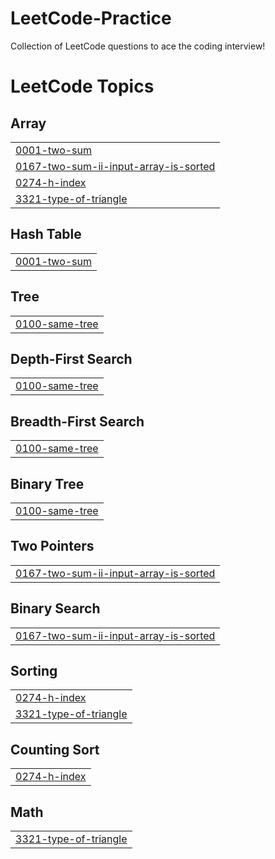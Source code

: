 # LeetCode-Practice
Collection of LeetCode questions to ace the coding interview!

<!---LeetCode Topics Start-->
# LeetCode Topics
## Array
|  |
| ------- |
| [0001-two-sum](https://github.com/AasaSingh05/LeetCode-Practice/tree/master/0001-two-sum) |
| [0167-two-sum-ii-input-array-is-sorted](https://github.com/AasaSingh05/LeetCode-Practice/tree/master/0167-two-sum-ii-input-array-is-sorted) |
| [0274-h-index](https://github.com/AasaSingh05/LeetCode-Practice/tree/master/0274-h-index) |
| [3321-type-of-triangle](https://github.com/AasaSingh05/LeetCode-Practice/tree/master/3321-type-of-triangle) |
## Hash Table
|  |
| ------- |
| [0001-two-sum](https://github.com/AasaSingh05/LeetCode-Practice/tree/master/0001-two-sum) |
## Tree
|  |
| ------- |
| [0100-same-tree](https://github.com/AasaSingh05/LeetCode-Practice/tree/master/0100-same-tree) |
## Depth-First Search
|  |
| ------- |
| [0100-same-tree](https://github.com/AasaSingh05/LeetCode-Practice/tree/master/0100-same-tree) |
## Breadth-First Search
|  |
| ------- |
| [0100-same-tree](https://github.com/AasaSingh05/LeetCode-Practice/tree/master/0100-same-tree) |
## Binary Tree
|  |
| ------- |
| [0100-same-tree](https://github.com/AasaSingh05/LeetCode-Practice/tree/master/0100-same-tree) |
## Two Pointers
|  |
| ------- |
| [0167-two-sum-ii-input-array-is-sorted](https://github.com/AasaSingh05/LeetCode-Practice/tree/master/0167-two-sum-ii-input-array-is-sorted) |
## Binary Search
|  |
| ------- |
| [0167-two-sum-ii-input-array-is-sorted](https://github.com/AasaSingh05/LeetCode-Practice/tree/master/0167-two-sum-ii-input-array-is-sorted) |
## Sorting
|  |
| ------- |
| [0274-h-index](https://github.com/AasaSingh05/LeetCode-Practice/tree/master/0274-h-index) |
| [3321-type-of-triangle](https://github.com/AasaSingh05/LeetCode-Practice/tree/master/3321-type-of-triangle) |
## Counting Sort
|  |
| ------- |
| [0274-h-index](https://github.com/AasaSingh05/LeetCode-Practice/tree/master/0274-h-index) |
## Math
|  |
| ------- |
| [3321-type-of-triangle](https://github.com/AasaSingh05/LeetCode-Practice/tree/master/3321-type-of-triangle) |
<!---LeetCode Topics End-->